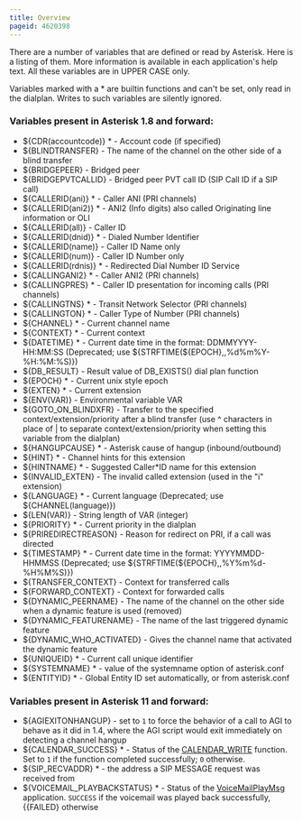 ```yaml
---
title: Overview
pageid: 4620398
---
```


There are a number of variables that are defined or read by Asterisk. Here is a listing of them. More information is available in each application's help text. All these variables are in UPPER CASE only.

Variables marked with a \* are builtin functions and can't be set, only read in the dialplan. Writes to such variables are silently ignored.

### Variables present in Asterisk 1.8 and forward:

* ${CDR(accountcode)} \* - Account code (if specified)
* ${BLINDTRANSFER} - The name of the channel on the other side of a blind transfer
* ${BRIDGEPEER} - Bridged peer
* ${BRIDGEPVTCALLID} - Bridged peer PVT call ID (SIP Call ID if a SIP call)
* ${CALLERID(ani)} \* - Caller ANI (PRI channels)
* ${CALLERID(ani2)} \* - ANI2 (Info digits) also called Originating line information or OLI
* ${CALLERID(all)} - Caller ID
* ${CALLERID(dnid)} \* - Dialed Number Identifier
* ${CALLERID(name)} - Caller ID Name only
* ${CALLERID(num)} - Caller ID Number only
* ${CALLERID(rdnis)} \* - Redirected Dial Number ID Service
* ${CALLINGANI2} \* - Caller ANI2 (PRI channels)
* ${CALLINGPRES} \* - Caller ID presentation for incoming calls (PRI channels)
* ${CALLINGTNS} \* - Transit Network Selector (PRI channels)
* ${CALLINGTON} \* - Caller Type of Number (PRI channels)
* ${CHANNEL} \* - Current channel name
* ${CONTEXT} \* - Current context
* ${DATETIME} \* - Current date time in the format: DDMMYYYY-HH:MM:SS (Deprecated; use ${STRFTIME(${EPOCH},,%d%m%Y-%H:%M:%S)})
* ${DB\_RESULT} - Result value of DB\_EXISTS() dial plan function
* ${EPOCH} \* - Current unix style epoch
* ${EXTEN} \* - Current extension
* ${ENV(VAR)} - Environmental variable VAR
* ${GOTO\_ON\_BLINDXFR} - Transfer to the specified context/extension/priority after a blind transfer (use ^ characters in place of | to separate context/extension/priority when setting this variable from the dialplan)
* ${HANGUPCAUSE} \* - Asterisk cause of hangup (inbound/outbound)
* ${HINT} \* - Channel hints for this extension
* ${HINTNAME} \* - Suggested Caller\*ID name for this extension
* ${INVALID\_EXTEN} - The invalid called extension (used in the "i" extension)
* ${LANGUAGE} \* - Current language (Deprecated; use ${CHANNEL(language)})
* ${LEN(VAR)} - String length of VAR (integer)
* ${PRIORITY} \* - Current priority in the dialplan
* ${PRIREDIRECTREASON} - Reason for redirect on PRI, if a call was directed
* ${TIMESTAMP} \* - Current date time in the format: YYYYMMDD-HHMMSS (Deprecated; use ${STRFTIME(${EPOCH},,%Y%m%d-%H%M%S)})
* ${TRANSFER\_CONTEXT} - Context for transferred calls
* ${FORWARD\_CONTEXT} - Context for forwarded calls
* ${DYNAMIC\_PEERNAME} - The name of the channel on the other side when a dynamic feature is used (removed)
* ${DYNAMIC\_FEATURENAME} - The name of the last triggered dynamic feature
* ${DYNAMIC\_WHO\_ACTIVATED} - Gives the channel name that activated the dynamic feature
* ${UNIQUEID} \* - Current call unique identifier
* ${SYSTEMNAME} \* - value of the systemname option of asterisk.conf
* ${ENTITYID} \* - Global Entity ID set automatically, or from asterisk.conf

### Variables present in Asterisk 11 and forward:

* ${AGIEXITONHANGUP} - set to `1` to force the behavior of a call to AGI to behave as it did in 1.4, where the AGI script would exit immediately on detecting a channel hangup
* ${CALENDAR\_SUCCESS} \* - Status of the [CALENDAR\_WRITE](/Asterisk-11-Function_CALENDAR_WRITE) function. Set to `1` if the function completed successfully; `0` otherwise.
* ${SIP\_RECVADDR} \* - the address a SIP MESSAGE request was received from
* ${VOICEMAIL\_PLAYBACKSTATUS} \* - Status of the [VoiceMailPlayMsg](/Asterisk-11-Application_VoiceMailPlayMsg) application. `SUCCESS` if the voicemail was played back successfully, {{FAILED} otherwise
